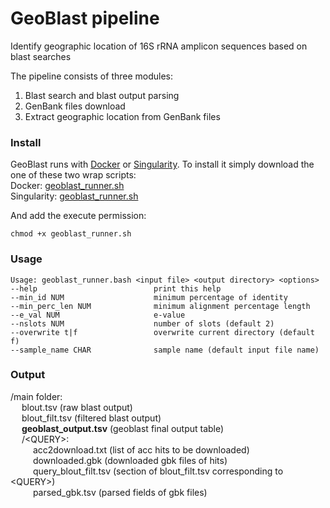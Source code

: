 # GeoBlast pipeline
Identify geographic location of 16S rRNA amplicon sequences based on blast searches

The pipeline consists of three modules:
1. Blast search and blast output parsing
2. GenBank files download 
3. Extract geographic location from GenBank files

### Install

GeoBlast runs with [Docker](https://www.docker.com/) or [Singularity](https://sylabs.io/). 
To install it simply download the one of these two wrap scripts:  
Docker: [geoblast_runner.sh](https://raw.githubusercontent.com/pereiramemo/GeoBlast/main/docker/geoblast_runner.sh)  
Singularity: [geoblast_runner.sh](https://raw.githubusercontent.com/pereiramemo/GeoBlast/main/singularity/geoblast_runner.sh)  

And add the execute permission:
```
chmod +x geoblast_runner.sh
```


### Usage
```
Usage: geoblast_runner.bash <input file> <output directory> <options>
--help                          print this help
--min_id NUM                    minimum percentage of identity
--min_perc_len NUM              minimum alignment percentage length
--e_val NUM                     e-value
--nslots NUM                    number of slots (default 2)
--overwrite t|f                 overwrite current directory (default f)
--sample_name CHAR              sample name (default input file name)
```
### Output

/main folder:  
&emsp;  blout.tsv (raw blast output)  
&emsp;  blout_filt.tsv (filtered blast output)  
&emsp;  **geoblast_output.tsv** (geoblast final output table)  
&emsp;   /\<QUERY\>:  
&emsp;  &emsp; acc2download.txt (list of acc hits to be downloaded)  
&emsp;  &emsp; downloaded.gbk (downloaded gbk files of hits)  
&emsp;  &emsp; query_blout_filt.tsv (section of blout_filt.tsv corresponding to \<QUERY\>)  
&emsp;  &emsp; parsed_gbk.tsv (parsed fields of gbk files)  


    
    
